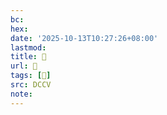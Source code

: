 ```yaml
---
bc:
hex:
date: '2025-10-13T10:27:26+08:00'
lastmod:
title: 􄽹
url: 􄽹
tags: [𧽍]
src: DCCV
note:
---
```

